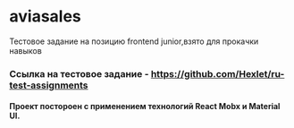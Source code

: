 # aviasales
Тестовое задание на позицию frontend junior,взято для прокачки навыков

### Ссылка на тестовое задание - <https://github.com/Hexlet/ru-test-assignments>

#### Проект постороен с применением технологий React Mobx и Material UI.

